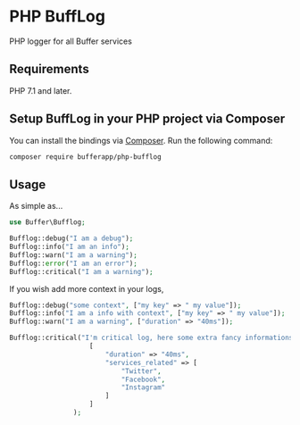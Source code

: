 # PHP BuffLog

PHP logger for all Buffer services


## Requirements

PHP 7.1 and later.

## Setup BuffLog in your PHP project via Composer

You can install the bindings via [Composer](http://getcomposer.org/). Run the following command:

```bash
composer require bufferapp/php-bufflog
```


## Usage
As simple as...

```php
use Buffer\Bufflog;

Bufflog::debug("I am a debug");
Bufflog::info("I am an info");
Bufflog::warn("I am a warning");
Bufflog::error("I am an error");
Bufflog::critical("I am a warning");
```

If you wish add more context in your logs, 
```php
Bufflog::debug("some context", ["my key" => " my value"]);
Bufflog::info("I am a info with context", ["my key" => " my value"]);
Bufflog::warn("I am a warning", ["duration" => "40ms"]);

Bufflog::critical("I'm critical log, here some extra fancy informations",
                    [
                        "duration" => "40ms",
                        "services_related" => [
                            "Twitter",
                            "Facebook",
                            "Instagram"
                        ]
                    ]
                );

```
